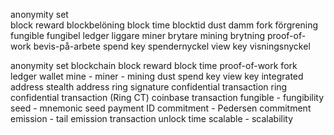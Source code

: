 anonymity set	
block reward	blockbelöning
block time	blocktid
dust	damm
fork	förgrening
fungible	fungibel
ledger	liggare
miner	brytare
mining	brytning
proof-of-work	bevis-på-arbete
spend key	spendernyckel
view key	visningsnyckel

anonymity set
blockchain
block reward
block time
proof-of-work
fork
ledger
wallet
mine - miner - mining
dust
spend key
view key
integrated address
stealth address
ring signature
confidential transaction
ring confidential transaction (Ring CT)
coinbase transaction
fungible - fungibility
seed - mnemonic seed 
payment ID
commitment - Pedersen commitment
emission - tail emission
transaction unlock time
scalable - scalability
